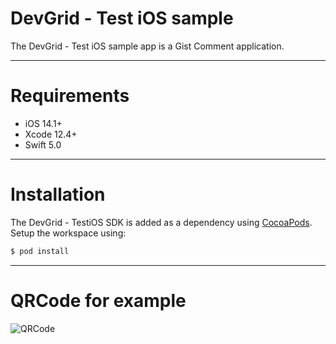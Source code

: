 # DevGrid - Test iOS sample

The DevGrid - Test iOS sample app is a Gist Comment application.

---
# Requirements

- iOS 14.1+
- Xcode 12.4+
- Swift 5.0

---

# Installation

The DevGrid - TestiOS SDK is added as a dependency using [CocoaPods](http://cocoapods.org).
Setup the workspace using:

```bash
$ pod install
```
---

# QRCode for example

![QRCode](https://user-images.githubusercontent.com/10813893/114098122-50528100-9897-11eb-9fca-45cb1155c0ca.png)
